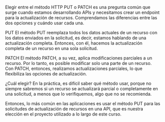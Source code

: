 Elegir entre el método HTTP PUT o PATCH es una pregunta común que surge cuando estamos desarrollando APIs y necesitamos crear un endpoint para la actualización de recursos. Comprendamos las diferencias entre las dos opciones y cuándo usar cada una.

PUT
El método PUT reemplaza todos los datos actuales de un recurso con los datos enviados en la solicitud, es decir, estamos hablando de una actualización completa. Entonces, con él, hacemos la actualización completa de un recurso en una sola solicitud.

PATCH
El método PATCH, a su vez, aplica modificaciones parciales a un recurso. Por lo tanto, es posible modificar solo una parte de un recurso. Con PATCH, entonces, realizamos actualizaciones parciales, lo que flexibiliza las opciones de actualización.

¿Cuál elegir?
En la práctica, es difícil saber qué método usar, porque no siempre sabremos si un recurso se actualizará parcial o completamente en una solicitud, a menos que lo verifiquemos, algo que no se recomienda.

Entonces, lo más común en las aplicaciones es usar el método PUT para las solicitudes de actualización de recursos en una API, que es nuestra elección en el proyecto utilizado a lo largo de este curso.